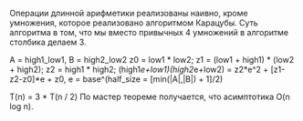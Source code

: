 Операции длинной арифметики реализованы наивно, кроме умножения, которое реализовано алгоритмом Карацубы. 
Суть алгоритма в том, что мы вместо привычных 4 умножений в алгоритме столбика делаем 3.

A = high1_low1, B = high2_low2
z0 = low1 * low2;
z1 = (low1 + high1) * (low2 + high2);
z2 = high1 * high2;
(high1*e+low1)(high2*e+low2) = z2*e^2 + [z1-z2-z0]*e + z0, e = base^(half_size = [min(|A|,|B|) + 1]/2)

T(n) = 3 * T(n / 2)
По мастер теореме получается, что асимптотика O(n log n).